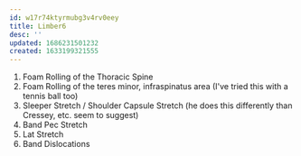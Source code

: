 ```yaml
---
id: w17r74ktyrmubg3v4rv0eey
title: Limber6
desc: ''
updated: 1686231501232
created: 1633199321555
---
```


1. Foam Rolling of the Thoracic Spine
2. Foam Rolling of the teres minor, infraspinatus area (I've tried this with a tennis ball too)
3. Sleeper Stretch / Shoulder Capsule Stretch (he does this differently than Cressey, etc. seem to suggest)
4. Band Pec Stretch
5. Lat Stretch
6. Band Dislocations
